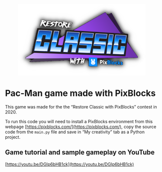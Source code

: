 <div align="center">
  <img style="width: 420px;" alt="Restore Classic with PixBlocks Logo" src="/documentation/logo.png"/>
</div>

# Pac-Man game made with PixBlocks

This game was made for the the <q>Restore Classic with PixBlocks</q> contest in 2020.

To run this code you will need to install a PixBlocks environment from this webpage [https://pixblocks.com/](https://pixblocks.com/), copy the source code from the `main.py` file and save in <q>My creativity</q> tab as a Python project.

## Game tutorial and sample gameplay on YouTube

[https://youtu.be/DGIp6bHB1ck](https://youtu.be/DGIp6bHB1ck)
